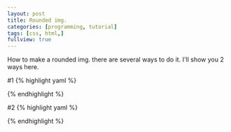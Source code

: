 ```yaml
---
layout: post
title: Rounded img.
categories: [programming, tutorial]
tags: [css, html,]
fullview: true
---
```


How to make a rounded img. there are several ways to do it. I'll show you 2 ways here. 

#1
{% highlight yaml %}
 
{% endhighlight %}

#2
{% highlight yaml %}
 
{% endhighlight %}
